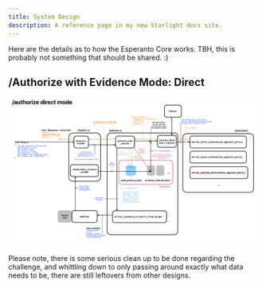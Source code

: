 ```yaml
---
title: System Design
description: A reference page in my new Starlight docs site.
---
```


Here are the details as to how the Esperanto Core works. TBH, this is probably not something that should be shared. :)

## /Authorize with Evidence Mode: Direct

![Demo Output Invalid](../../../assets/auth_direct_diagram.png)

Please note, there is some serious clean up to be done regarding the challenge, and whittling down to only passing around exactly what data needs to be, there are still leftovers from other designs.
